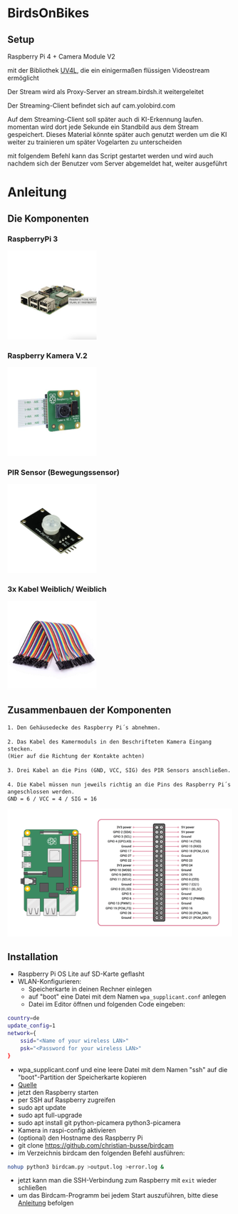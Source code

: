 # BirdsOnBikes
## Setup
Raspberry Pi 4 + Camera Module V2

mit der Bibliothek [UV4L](https://raspberry-valley.azurewebsites.net/UV4L/), die ein einigermaßen flüssigen Videostream ermöglicht

Der Stream wird als Proxy-Server an stream.birdsh.it weitergeleitet

Der Streaming-Client befindet sich auf cam.yolobird.com

Auf dem Streaming-Client soll später auch di KI-Erkennung laufen. momentan wird dort jede Sekunde ein Standbild aus dem Stream gespeichert. Dieses Material könnte später auch genutzt werden um die KI weiter zu trainieren um später Vogelarten zu unterscheiden

mit folgendem Befehl kann das Script gestartet werden und wird auch nachdem sich der Benutzer vom Server abgemeldet hat, weiter ausgeführt

# Anleitung

## Die Komponenten

### RaspberryPi 3
<img src="assets-README/Raspi.png" width="200">

### Raspberry Kamera V.2
<img src="assets-README/Kamera.png" width="200">

### PIR Sensor (Bewegungssensor)
<img src="assets-README/PIRSensor.png" width="200">

### 3x Kabel Weiblich/ Weiblich
<img src="assets-README/Kabel.png" width="200">

## Zusammenbauen der Komponenten

    1. Den Gehäusedecke des Raspberry Pi´s abnehmen. 

    2. Das Kabel des Kamermoduls in den Beschrifteten Kamera Eingang stecken.
    (Hier auf die Richtung der Kontakte achten)

    3. Drei Kabel an die Pins (GND, VCC, SIG) des PIR Sensors anschließen. 

    4. Die Kabel müssen nun jeweils richtig an die Pins des Raspberry Pi´s angeschlossen werden. 
    GND = 6 / VCC = 4 / SIG = 16

<img src="assets-README/GPIO.png">


## Installation

* Raspberry Pi OS Lite auf SD-Karte geflasht
* WLAN-Konfigurieren:
  * Speicherkarte in deinen Rechner einlegen
  * auf "boot" eine Datei mit dem Namen ``wpa_supplicant.conf`` anlegen
  * Datei im Editor öffnen und folgenden Code eingeben:
```bash ctrl_interface=DIR=/var/run/wpa_supplicant GROUP=netdev
country=de
update_config=1
network={
    ssid="<Name of your wireless LAN>"
    psk="<Password for your wireless LAN>"
}
```
* wpa_supplicant.conf und eine leere Datei mit dem Namen "ssh" auf die "boot"-Partition der Speicherkarte kopieren
* [Quelle](https://www.raspberrypi.org/documentation/configuration/wireless/headless.md)
* jetzt den Raspberry starten
* per SSH auf Raspberry zugreifen
* sudo apt update 
* sudo apt full-upgrade
* sudo apt install git python-picamera python3-picamera
* Kamera in raspi-config aktivieren
* (optional) den Hostname des Raspberry Pi
* git clone https://github.com/christian-busse/birdcam
* im Verzeichnis birdcam den folgenden Befehl ausführen:
``` bash
nohup python3 birdcam.py >output.log >error.log &
```
* jetzt kann man die SSH-Verbindung zum Raspberry mit ```exit``` wieder schließen
* um das Birdcam-Programm bei jedem Start auszuführen, bitte diese [Anleitung](https://learn.sparkfun.com/tutorials/how-to-run-a-raspberry-pi-program-on-startup/method-1-rclocal) befolgen
